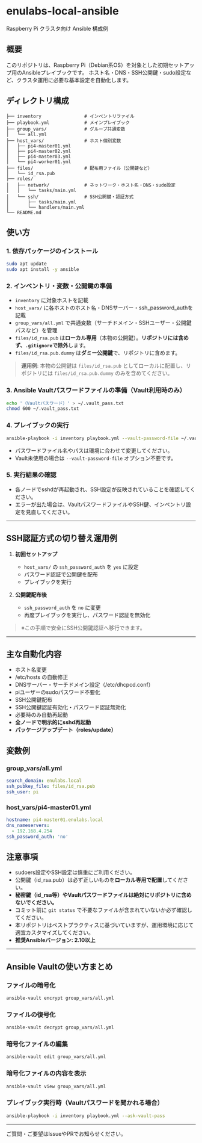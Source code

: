 # enulabs-local-ansible

Raspberry Pi クラスタ向け Ansible 構成例

## 概要

このリポジトリは、Raspberry Pi（Debian系OS）を対象とした初期セットアップ用のAnsibleプレイブックです。
ホスト名・DNS・SSH公開鍵・sudo設定など、クラスタ運用に必要な基本設定を自動化します。

## ディレクトリ構成

```
├── inventory                # インベントリファイル
├── playbook.yml             # メインプレイブック
├── group_vars/              # グループ共通変数
│   └── all.yml
├── host_vars/               # ホスト個別変数
│   ├── pi4-master01.yml
│   ├── pi4-master02.yml
│   ├── pi4-master03.yml
│   └── pi4-worker01.yml
├── files/                   # 配布用ファイル（公開鍵など）
│   └── id_rsa.pub
├── roles/
│   ├── network/             # ネットワーク・ホスト名・DNS・sudo設定
│   │   └── tasks/main.yml
│   └── ssh/                 # SSH公開鍵・認証方式
│       ├── tasks/main.yml
│       └── handlers/main.yml
└── README.md
```

## 使い方

### 1. 依存パッケージのインストール
```bash
sudo apt update
sudo apt install -y ansible
```

### 2. インベントリ・変数・公開鍵の準備
- `inventory` に対象ホストを記載
- `host_vars/` に各ホストのホスト名・DNSサーバー・ssh_password_authを記載
- `group_vars/all.yml` で共通変数（サーチドメイン・SSHユーザー・公開鍵パスなど）を管理
- `files/id_rsa.pub` は**ローカル専用**（本物の公開鍵）。**リポジトリには含めず、`.gitignore`で除外**します。
- `files/id_rsa.pub.dummy` は**ダミー公開鍵**で、リポジトリに含めます。

> **運用例**: 本物の公開鍵は `files/id_rsa.pub` としてローカルに配置し、リポジトリには `files/id_rsa.pub.dummy` のみを含めてください。

### 3. Ansible Vaultパスワードファイルの準備（Vault利用時のみ）
```bash
echo '（Vaultパスワード）' > ~/.vault_pass.txt
chmod 600 ~/.vault_pass.txt
```

### 4. プレイブックの実行
```bash
ansible-playbook -i inventory playbook.yml --vault-password-file ~/.vault_pass.txt
```

- パスワードファイル名やパスは環境に合わせて変更してください。
- Vault未使用の場合は `--vault-password-file` オプション不要です。

### 5. 実行結果の確認
- 各ノードでsshdが再起動され、SSH設定が反映されていることを確認してください。
- エラーが出た場合は、VaultパスワードファイルやSSH鍵、インベントリ設定を見直してください。

---

## SSH認証方式の切り替え運用例

1. **初回セットアップ**
   - `host_vars/` の `ssh_password_auth` を `yes` に設定
   - パスワード認証で公開鍵を配布
   - プレイブックを実行

2. **公開鍵配布後**
   - `ssh_password_auth` を `no` に変更
   - 再度プレイブックを実行し、パスワード認証を無効化

> ※この手順で安全にSSH公開鍵認証へ移行できます。

---

## 主な自動化内容
- ホスト名変更
- /etc/hosts の自動修正
- DNSサーバー・サーチドメイン設定（/etc/dhcpcd.conf）
- piユーザーのsudoパスワード不要化
- SSH公開鍵配布
- SSH公開鍵認証有効化・パスワード認証無効化
- 必要時のみ自動再起動
- **全ノードで明示的にsshd再起動**
- **パッケージアップデート（roles/update）**

## 変数例

### group_vars/all.yml
```yaml
search_domain: enulabs.local
ssh_pubkey_file: files/id_rsa.pub
ssh_user: pi
```

### host_vars/pi4-master01.yml
```yaml
hostname: pi4-master01.enulabs.local
dns_nameservers:
  - 192.168.4.254
ssh_password_auth: 'no'
```

## 注意事項
- sudoers設定やSSH設定は慎重にご利用ください。
- 公開鍵（id_rsa.pub）は必ず正しいものを**ローカル専用で配置**してください。
- **秘密鍵（id_rsa等）やVaultパスワードファイルは絶対にリポジトリに含めないでください。**
- コミット前に `git status` で不要なファイルが含まれていないか必ず確認してください。
- 本リポジトリはベストプラクティスに基づいていますが、運用環境に応じて適宜カスタマイズしてください。
- **推奨Ansibleバージョン: 2.10以上**

---

## Ansible Vaultの使い方まとめ

### ファイルの暗号化
```bash
ansible-vault encrypt group_vars/all.yml
```

### ファイルの復号化
```bash
ansible-vault decrypt group_vars/all.yml
```

### 暗号化ファイルの編集
```bash
ansible-vault edit group_vars/all.yml
```

### 暗号化ファイルの内容を表示
```bash
ansible-vault view group_vars/all.yml
```

### プレイブック実行時（Vaultパスワードを聞かれる場合）
```bash
ansible-playbook -i inventory playbook.yml --ask-vault-pass
```

---

ご質問・ご要望はIssueやPRでお知らせください。